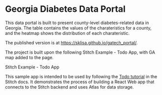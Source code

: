# Georgia Diabetes Data Portal

This data portal is built to present county-level diabetes-related data in Georgia. The table contains the values of the charateristics for a county, and the heatmap shows the distribution of each charateristic.

The published version is at https://sklisa.github.io/gatech_portal/.

The project is built upon the following Stitch Example - Todo App, with GA map added to the page.

Stitch Example - Todo App

This sample app is intended to be used by following the 
[Todo tutorial](https://docs.mongodb.com/stitch/tutorials/todo-overview/) in the 
Stitch docs. It demonstrates the process of building a React Web app that 
connects to the Stitch backend and uses Atlas for data storage. 

